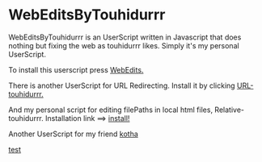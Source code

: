 # WebEditsByTouhidurrr
WebEditsByTouhidurrr is an UserScript written in Javascript that does nothing but fixing the web as touhidurrr likes. Simply it's my personal UserScript.

To install this userscript press [WebEdits.](https://raw.githubusercontent.com/touhidurrr/WebEditsByTouhidurrr/main/webedits.user.js)

There is another UserScript for URL Redirecting. Install it by clicking [URL-touhidurrr.](https://raw.githubusercontent.com/touhidurrr/WebEditsByTouhidurrr/main/url.user.js)

And my personal script for editing filePaths in local html files, Relative-touhidurrr. Installation link ==> [install!](https://raw.githubusercontent.com/touhidurrr/WebEditsByTouhidurrr/main/relative.user.js)

Another UserScript for my friend [kotha](https://raw.githubusercontent.com/touhidurrr/WebEditsByTouhidurrr/main/kotha.user.js)

[test](http://example.com/)

